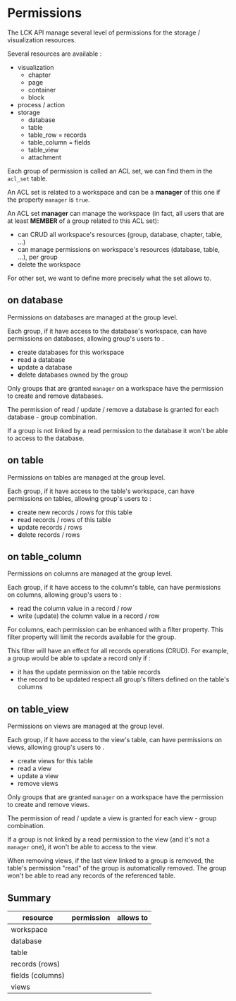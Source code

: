 # Permissions

The LCK API manage several level of permissions
for the storage / visualization resources.

Several resources are available :

* visualization
  * chapter
  * page
  * container
  * block
* process / action
* storage
  * database
  * table
  * table_row = records
  * table_column = fields
  * table_view
  * attachment

Each group of permission is called an ACL set, 
we can find them in the `acl_set` table.

An ACL set is related to a workspace
and can be a **manager** of this one if the property `manager` is `true`.

An ACL set **manager** can manage the workspace
(in fact, all users that are at least **MEMBER** of a group related to this ACL set):
* can CRUD all workspace's resources (group, database, chapter, table, ...)
* can manage permissions on workspace's resources (database, table, ...), per group
* delete the workspace

For other set, we want to define more precisely what the set allows to.

## on database

Permissions on databases are managed at the group level.

Each group, if it have access to the database's workspace,
can have permissions on databases, allowing group's users to .

* **c**reate databases for this workspace
* **r**ead a database
* **u**pdate a database
* **d**elete databases owned by the group

Only groups that are granted `manager` on a workspace
have the permission to create and remove databases.

The permission of read / update / remove a database is granted
for each database - group combination.

If a group is not linked by a read permission to the database
it won't be able to access to the database.

## on table

Permissions on tables are managed at the group level.

Each group, if it have access to the table's workspace,
can have permissions on tables, allowing group's users to :

* **c**reate new records / rows for this table
* **r**ead records / rows of this table
* **u**pdate records / rows
* **d**elete records / rows

## on table_column

Permissions on columns are managed at the group level.

Each group, if it have access to the column's table,
can have permissions on columns, allowing group's users to :

* read the column value in a record / row
* write (update) the column value in a record / row

For columns, each permission can be enhanced with a filter property.
This filter property will limit the records available
for the group.

This filter will have an effect for all records operations (CRUD).
For example, a group would be able to update a record
only if :
* it has the update permission on the table records
* the record to be updated respect all group's filters defined on the table's columns

## on table_view

Permissions on views are managed at the group level.

Each group, if it have access to the view's table,
can have permissions on views, allowing group's users to .

* create views for this table
* read a view
* update a view
* remove views

Only groups that are granted `manager` on a workspace
have the permission to create and remove views.

The permission of read / update a view is granted
for each view - group combination.

If a group is not linked by a read permission to the view
(and it's not a `manager` one),
it won't be able to access to the view.

When removing views, if the last view linked to a group is removed,
the table's permission "read" of the group is automatically removed.
The group won't be able to read any records of the referenced table.

## Summary

| resource         | permission | allows to |
| ---------------- | ---------- | --------- |
| workspace        |            |           |
| database         |            |           |
| table            |            |           |
| records (rows)   |            |           |
| fields (columns) |            |           |
| views            |            |           |